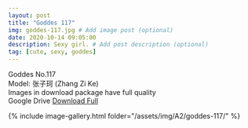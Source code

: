 ```yaml
---
layout: post
title: "Goddes 117"
img: goddes-117.jpg # Add image post (optional)
date: 2020-10-14 09:05:00
description: Sexy girl. # Add post description (optional)
tag: [cute, sexy, goddes]
---
```

Goddes No.117  
Model: 张子珂 (Zhang Zi Ke)                             
Images in download package have full quality                    
Google Drive [Download Full](http://gestyy.com/erehNT)

{% include image-gallery.html folder="/assets/img/A2/goddes-117/" %}
